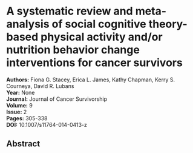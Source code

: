 # A systematic review and meta-analysis of social cognitive theory-based physical activity and/or nutrition behavior change interventions for cancer survivors

**Authors:** Fiona G. Stacey, Erica L. James, Kathy Chapman, Kerry S. Courneya, David R. Lubans  
**Year:** None  
**Journal:** Journal of Cancer Survivorship  
**Volume:** 9  
**Issue:** 2  
**Pages:** 305-338  
**DOI:** 10.1007/s11764-014-0413-z  

## Abstract


